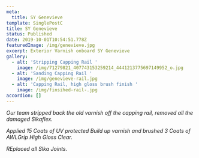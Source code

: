 ```yaml
---
meta:
  title: SY Genevieve
template: SinglePostC
title: SY Genevieve
status: Published
date: 2019-10-01T10:54:51.778Z
featuredImage: /img/genevieve.jpg
excerpt: Exterior Varnish onboard SY Genevieve
gallery:
  - alt: 'Stripping Capping Rail '
    image: /img/71279821_407743153259214_4441213775697149952_o.jpg
  - alt: 'Sanding Capping Rail '
    image: /img/genevieve-rail.jpg
  - alt: 'Capping Rail, high gloss brush finish '
    image: /img/finsihed-rail-.jpg
accordion: []
---
```

_Our team stripped back the old varnish off the capping rail, removed all the damaged Sikaflex._ 

_Applied 15 Coats of UV protected Build up varnish and brushed 3 Coats of AWLGrip High Gloss Clear._ 

_REplaced all SIka Joints._
